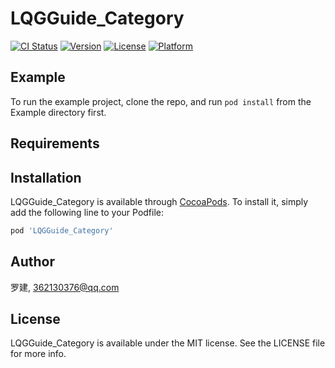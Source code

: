 # LQGGuide_Category

[![CI Status](https://img.shields.io/travis/罗建/LQGGuide_Category.svg?style=flat)](https://travis-ci.org/罗建/LQGGuide_Category)
[![Version](https://img.shields.io/cocoapods/v/LQGGuide_Category.svg?style=flat)](https://cocoapods.org/pods/LQGGuide_Category)
[![License](https://img.shields.io/cocoapods/l/LQGGuide_Category.svg?style=flat)](https://cocoapods.org/pods/LQGGuide_Category)
[![Platform](https://img.shields.io/cocoapods/p/LQGGuide_Category.svg?style=flat)](https://cocoapods.org/pods/LQGGuide_Category)

## Example

To run the example project, clone the repo, and run `pod install` from the Example directory first.

## Requirements

## Installation

LQGGuide_Category is available through [CocoaPods](https://cocoapods.org). To install
it, simply add the following line to your Podfile:

```ruby
pod 'LQGGuide_Category'
```

## Author

罗建, 362130376@qq.com

## License

LQGGuide_Category is available under the MIT license. See the LICENSE file for more info.

